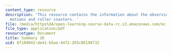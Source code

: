 ```yaml
---
content_type: resource
description: 'This resource contains the information about the observing with light,
  motions and roller coasters. '
file: /media/https%3A/open-learning-course-data-rc.s3.amazonaws.com/ec-050-recreate-experiments-from-history-inform-the-future-from-the-past-galileo-january-iap-2010/6f189043de41b5ae4472203c86198732_MITEC_050IAP10_sum10.pdf
file_type: application/pdf
resourcetype: Document
title: Summary 10
uid: 6f189043-de41-b5ae-4472-203c86198732
---
```

